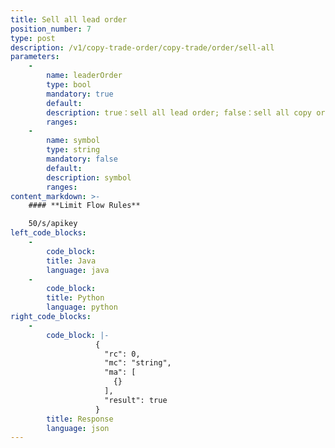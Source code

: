```yaml
---
title: Sell all lead order
position_number: 7
type: post
description: /v1/copy-trade-order/copy-trade/order/sell-all
parameters:
    -
        name: leaderOrder
        type: bool
        mandatory: true
        default:
        description: true：sell all lead order; false：sell all copy order
        ranges:
    -
        name: symbol
        type: string
        mandatory: false
        default:
        description: symbol
        ranges:
content_markdown: >-
    #### **Limit Flow Rules**

    50/s/apikey
left_code_blocks:
    -
        code_block:
        title: Java
        language: java
    -
        code_block:
        title: Python
        language: python
right_code_blocks:
    -
        code_block: |-
                   {
                     "rc": 0,
                     "mc": "string",
                     "ma": [
                       {}
                     ],
                     "result": true
                   }
        title: Response
        language: json
---
```

